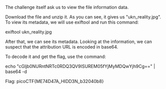 The challenge itself ask us to view the file information data. 

Download the file and unzip it. As you can see, it gives us "ukn_reality.jpg". To view its metadata, we will use exiftool and run this command:

exiftool ukn_reality.jpg

After that, we can see its metadata. Looking at the information, we can suspect that the attribution URL is encoded in base64.

To decode it and get the flag, use the command:

echo "cGljb0NURntNRTc0RDQ3QV9ISUREM05fYjMyMDQwYjh9Cg==" | base64 -d

Flag: picoCTF{ME74D47A_HIDD3N_b32040b8}
